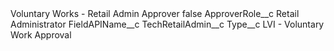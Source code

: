 <?xml version="1.0" encoding="UTF-8"?>
<CustomMetadata xmlns="http://soap.sforce.com/2006/04/metadata" xmlns:xsi="http://www.w3.org/2001/XMLSchema-instance" xmlns:xsd="http://www.w3.org/2001/XMLSchema">
    <label>Voluntary Works - Retail Admin Approver</label>
    <protected>false</protected>
    <values>
        <field>ApproverRole__c</field>
        <value xsi:type="xsd:string">Retail Administrator</value>
    </values>
    <values>
        <field>FieldAPIName__c</field>
        <value xsi:type="xsd:string">TechRetailAdmin__c</value>
    </values>
    <values>
        <field>Type__c</field>
        <value xsi:type="xsd:string">LVI - Voluntary Work Approval</value>
    </values>
</CustomMetadata>

